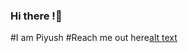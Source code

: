 ### Hi there !👋 
#I am Piyush
#Reach me out here[alt text](https://github.com/mak0Legion/mak0Legion/blob/main/barcode.gif "Title")

<!--
**mak0Legion/mak0Legion** is a ✨ _special_ ✨ repository because its `README.md` (this file) appears on your GitHub profile.

Here are some ideas to get you started:

- 🔭 I’m currently working on ...
- 🌱 I’m currently learning ...
- 👯 I’m looking to collaborate on ...
- 🤔 I’m looking for help with ...
- 💬 Ask me about ...
- 📫 How to reach me: ...
- 😄 Pronouns: ...
- ⚡ Fun fact: ...
-->
